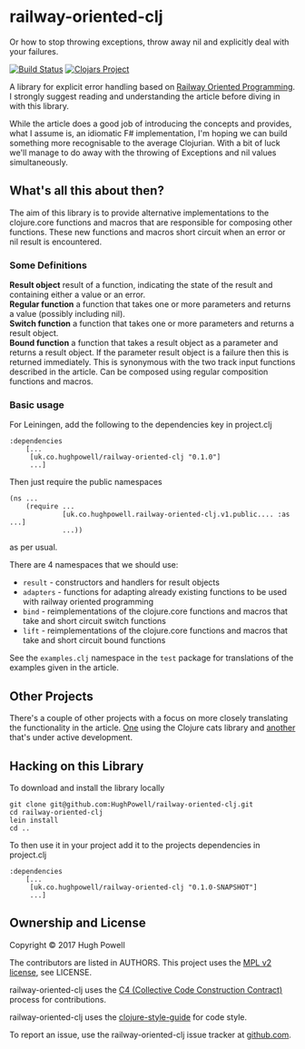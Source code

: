 # railway-oriented-clj

Or how to stop throwing exceptions, throw away nil and explicitly deal with your failures.

[![Build Status](https://travis-ci.org/HughPowell/railway-oriented-clj.svg?branch=master)](https://travis-ci.org/HughPowell/railway-oriented-clj)
[![Clojars Project](https://img.shields.io/clojars/v/uk.co.hughpowell/railway-oriented-clj.svg)](https://clojars.org/uk.co.hughpowell/railway-oriented-clj)

A library for explicit error handling based on [Railway Oriented Programming](https://fsharpforfunandprofit.com/posts/recipe-part2/).  I strongly suggest reading and understanding the article before diving in with this library.

While the article does a good job of introducing the concepts and provides, what I assume is, an idiomatic F# implementation, I'm hoping we can build something more recognisable to the average Clojurian.  With a bit of luck we'll manage to do away with the throwing of Exceptions and nil values simultaneously.

## What's all this about then?

The aim of this library is to provide alternative implementations to the clojure.core functions and macros that are responsible for composing other functions.  These new functions and macros short circuit when an error or nil result is encountered.

### Some Definitions

**Result object** result of a function, indicating the state of the result and containing either a value or an error.  
**Regular function** a function that takes one or more parameters and returns a value (possibly including nil).  
**Switch function** a function that takes one or more parameters and returns a result object.  
**Bound function** a function that takes a result object as a parameter and returns a result object.  If the parameter result object is a failure then this is returned immediately.  This is synonymous with the two track input functions described in the article.  Can be composed using regular composition functions and macros.

### Basic usage

For Leiningen, add the following to the dependencies key in project.clj

    :dependencies
        [...
         [uk.co.hughpowell/railway-oriented-clj "0.1.0"]
         ...]

Then just require the public namespaces

    (ns ... 
        (require ... 
                 [uk.co.hughpowell.railway-oriented-clj.v1.public.... :as ...]
                 ...))

as per usual.

There are 4 namespaces that we should use:
 * `result` - constructors and handlers for result objects
 * `adapters` - functions for adapting already existing functions to be used with railway oriented programming
 * `bind` - reimplementations of the clojure.core functions and macros that take and short circuit switch functions
 * `lift` - reimplementations of the clojure.core functions and macros that take and short circuit bound functions

See the `examples.clj` namespace in the `test` package for translations of the examples given in the article.

## Other Projects

There's a couple of other projects with a focus on more closely translating the functionality in the article. [One](https://gist.github.com/ah45/7518292c620679c460557a7038751d6d) using the Clojure cats library and [another](https://github.com/jwillem/rop-clojure) that's under active development.

## Hacking on this Library

To download and install the library locally

    git clone git@github.com:HughPowell/railway-oriented-clj.git
    cd railway-oriented-clj
    lein install
    cd ..

To then use it in your project add it to the projects dependencies in project.clj

    :dependencies
        [...
         [uk.co.hughpowell/railway-oriented-clj "0.1.0-SNAPSHOT"]
         ...]

## Ownership and License

Copyright © 2017 Hugh Powell

The contributors are listed in AUTHORS. This project uses the [MPL v2 license](https://www.mozilla.org/en-US/MPL/2.0/), see LICENSE.

railway-oriented-clj uses the [C4 (Collective Code Construction Contract)](https://rfc.zeromq.org/spec:42/C4) process for contributions.

railway-oriented-clj uses the [clojure-style-guide](https://github.com/bbatsov/clojure-style-guide) for code style.

To report an issue, use the railway-oriented-clj issue tracker at [github.com](https://github.com/HughPowell/railway-oriented-clj/issues).